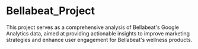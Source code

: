 # Bellabeat_Project

This project serves as a comprehensive analysis of Bellabeat's Google Analytics data, aimed at providing actionable insights to improve marketing strategies and enhance user engagement for Bellabeat's wellness products.
 